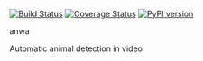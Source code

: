   
[![Build Status](https://travis-ci.org/mjirik/anwa.svg?branch=master)](https://travis-ci.org/mjirik/anwa)
[![Coverage Status](https://coveralls.io/repos/github/mjirik/anwa/badge.svg?branch=master)](https://coveralls.io/github/mjirik/anwa?branch=master)
[![PyPI version](https://badge.fury.io/py/anwa.svg)](http://badge.fury.io/py/anwa)


anwa

Automatic animal detection in video

